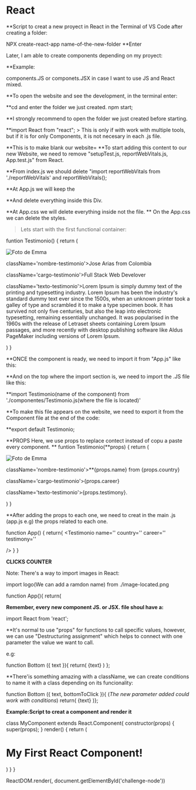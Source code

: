 # React

**Script to creat a new proyect in React in the Terminal of VS Code after creating a folder:

NPX create-react-app
name-of-the-new-folder  **Enter

Later, I am able to create components depending on my proyect:

**Example:

components.JS
or
componets.JSX in case I want to use JS and React mixed.


**To open the website and see the development, in the terminal enter: 

**cd and enter the folder we just created.
npm start;

**I strongly recommend to open the folder we just created before starting. 

**import React from "react"; > This is only if with work with multiple tools, but if it is for only Components, it is not necesary in each .js file.

**This is to make blank our website=
**To start adding this content to our new Website, we need to remove "setupTest.js, reportWebVitals.js, App.test.js" from React.

**From index.js we should delete "import reportWebVitals from './reportWebVitals' and reportWebVitals();

**At App.js we will keep the <div ClassName="App"> </div> **And delete everything inside this Div.

**At App.css we will delete everything inside not the file. 
** On the App.css we can delete the styles. 

> Lets start with the first functional container:

funtion Testimonio() {
return (
<div className='conetendor-testimonio'>
 <img
      className='imagen-testimonio'
      src={require('../imagenes/testimonio-emma.png')}
      alt='Foto de Emma' />
 <div className='contenedor-texto-testimonio'>
  <p> className='nombre-testimonio'>Jose Arias from Colombia</p>
  <p> className='cargo-testimonio'>Full Stack Web Develover</p>
  <p> className='texto-testimonio'>Lorem Ipsum is simply dummy text of the printing and typesetting industry. Lorem Ipsum has been the industry's standard dummy text ever since the 1500s, when an unknown printer took a galley of type and scrambled it to make a type specimen book. It has survived not only five centuries, but also the leap into electronic typesetting, remaining essentially unchanged. It was popularised in the 1960s with the release of Letraset sheets containing Lorem Ipsum passages, and more recently with desktop publishing software like Aldus PageMaker including versions of Lorem Ipsum.</p>
  </div>
</div>)
}


**ONCE the component is ready, we need to import it from "App.js" like this:
<div ClassName="App">
<Testimonio />
</div>

**And on the top where the import section is, we need to import the .JS file like this:

**import Testimonio(name of the component) from './componentes/Testimonio.js(where the file is located)'

**To make this file appears on the website, we need to export it from the Component file at the end of the code:

**export default Testimonio;


**PROPS
Here, we use props to replace contect instead of copu a paste every component. 
**
funtion Testimonio(**props) {
return (
<div className='conetendor-testimonio'>
 <img
      className='imagen-testimonio'
      src={require('../imagenes/testimonio-emma.png')}
      alt='Foto de Emma' />
 <div className='contenedor-texto-testimonio'>
  <p> className='nombre-testimonio'>**{props.name} from {props.country}</p>
  <p> className='cargo-testimonio'>{props.career}</p>
  <p> className='texto-testimonio'>{props.testimony}.</p>
  </div>
</div>)
}


**After adding the props to each one, we need to creat in the main .js (app.js e.g) the props related to each one.

function App() {
return{
<Testimonio 
name=''
country=''
career=''
testimony=''
          
/>
}
}



**CLICKS COUNTER**

Note: There's a way to import images in React:

import logo(We can add a ramdon name) from ./image-located.png

function App(){
return(
<div>
 <imag
 src="{logo}" 
 alt="Image"
 />
</div
 )};
 
**Remember, every new component JS. or JSX. file shoul have a:**
 
 import React from 'react';
 
 **It's normal to use "props" for functions to call specific values, however, we can use "Destructuring assignment" which helps to connect with one parameter the value we want to call. 
  
  e.g:
   
   function Bottom ({ text }){
return(
 <bottom>
  {text}
  <bottom>
 )
        };

**There'is something amazing with a className, we can create conditions to name it with a class depending on its funcionality:
 
 
  function Bottom ({ text, bottomToClick }){   (*The new parameter added could work with conditions*)
return(
  <bottom classNamer="{bottomToClicl ? 'bottom-click' : 'bottom-reset'}">
  {text}
  <bottom>
)};

   
   



**Example:Script to creat a component and render it**

class MyComponent extends React.Component{
  constructor(props) {
    super(props);
  }
  render() {
    return (
      <div>
      <h1>My First React Component!</h1>
      </div>
    )
  }
}

ReactDOM.render(<MyComponent />, document.getElementById('challenge-node'))
